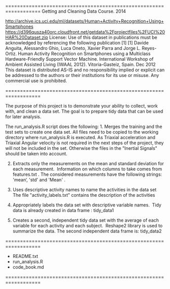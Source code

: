==================================================================
Getting and Cleaning Data Course. 2014

http://archive.ics.uci.edu/ml/datasets/Human+Activity+Recognition+Using+Smartphones 
https://d396qusza40orc.cloudfront.net/getdata%2Fprojectfiles%2FUCI%20HAR%20Dataset.zip 
License:
Use of this dataset in publications must be acknowledged by referencing the following publication [1] 
[1] Davide Anguita, Alessandro Ghio, Luca Oneto, Xavier Parra and Jorge L. Reyes-Ortiz. Human Activity Recognition on Smartphones using a Multiclass Hardware-Friendly Support Vector Machine. International Workshop of Ambient Assisted Living (IWAAL 2012). Vitoria-Gasteiz, Spain. Dec 2012
This dataset is distributed AS-IS and no responsibility implied or explicit can be addressed to the authors or their institutions for its use or misuse. Any commercial use is prohibited.

==================================================================

The purpose of this project is to demonstrate your ability to collect, work with, and clean a data set. The goal is to prepare tidy data that can be used for later analysis. 

The run_analysis.R script does the following:
	1.	Merges the training and the test sets to create one data set.
All files need to be copied to the working directory where run_analysis.R is executed. 
As Triaxial acceleration and Triaxial Angular velocity is not required in the next steps of the project,  they will not be included in the set. Otherwise the files in the "Inertial Signals" should be taken into account.

  2.   Extracts only the measurements on the mean and standard deviation for each measurement. 
Information on which columns to take comes from features.txt . The considered measurements have the following strings:
'mean‘, 'std' and 'Mean' .

  3.  Uses descriptive activity names to name the activities in the data set
The file "activity_labels.txt" contains the description of the activities

  4.  Appropriately labels the data set with descriptive variable names. 
Tidy data is already created in data frame : tidy_data1

  5. Creates a second, independent tidy data set with the average of each variable for each activity and each subject. 
Reshape2 library is used to summarize the data. The second independent data frame is: tidy_data2

==================================================================
- README.txt
- run_analysis.R
- code_book.md

==================================================================

